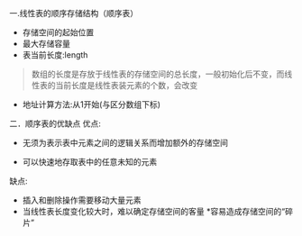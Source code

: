 一.线性表的顺序存储结构（顺序表）
* 存储空间的起始位置
* 最大存储容量
* 表当前长度:length
> 数组的长度是存放于线性表的存储空间的总长度，一般初始化后不变，而线性表的当前长度是线性表装元素的个数，会改变

* 地址计算方法:从1开始(与区分数组下标)

二．顺序表的优缺点
优点:
* 无须为表示表中元素之间的逻辑关系而增加额外的存储空间

* 可以快速地存取表中的任意未知的元素

缺点:
* 插入和删除操作需要移动大量元素
* 当线性表长度变化较大时，难以确定存储空间的客量
*容易造成存储空间的“碎片”